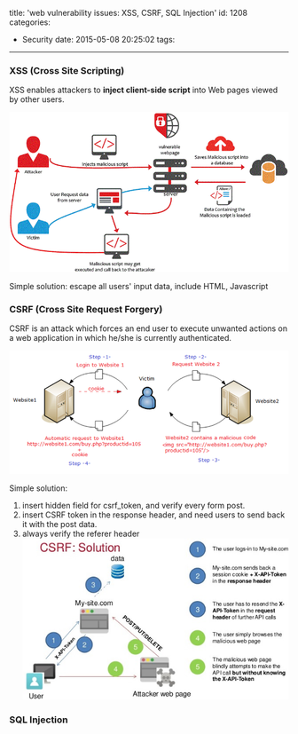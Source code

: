 title: 'web vulnerability issues: XSS, CSRF, SQL Injection'
id: 1208
categories:
  - Security
date: 2015-05-08 20:25:02
tags:
---

### XSS (Cross Site Scripting)

XSS enables attackers to **inject client-side script** into Web pages viewed by other users.

![Diagram-Describing-Blind-XSS-Attack](/media/Diagram-Describing-Blind-XSS-Attack.gif)

Simple solution: escape all users' input data, include HTML, Javascript

### CSRF (Cross Site Request Forgery)

CSRF is an attack which forces an end user to execute unwanted actions on a web application in which he/she is currently authenticated.

![csrf](/media/csrf.png)

Simple solution:

1.  insert hidden field for csrf_token, and verify every form post.
2.  insert CSRF token in the response header, and need users to send back it with the post data.
3.  always verify the referer header
![web-security-owasp-project-csrf-threat-and-solutions-31-638](/media/web-security-owasp-project-csrf-threat-and-solutions-31-638.jpg)

### SQL Injection